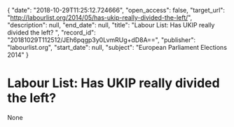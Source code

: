 {
  "date": "2018-10-29T11:25:12.724666", 
  "open_access": false, 
  "target_url": "http://labourlist.org/2014/05/has-ukip-really-divided-the-left/", 
  "description": null, 
  "end_date": null, 
  "title": "Labour List: Has UKIP really divided the left? ", 
  "record_id": "20181029T112512/JEh6pqgp3y0LvmRUg+dD8A==", 
  "publisher": "labourlist.org", 
  "start_date": null, 
  "subject": "European Parliament Elections 2014"
}

# Labour List: Has UKIP really divided the left? 

None
